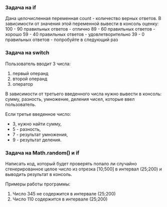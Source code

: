 ### Задача на if

Дана целочисленная переменная count - количество верных ответов.
В зависимости от значения этой переменной вывести в консоль оценку:
100 - 90 правильных ответов - отлично
89 - 60 правильных ответов - хорошо
59 - 40 правильных ответов - удовлетворительно
39 - 0 правильных ответов - попробуйте в следующий раз


### Задача на switch

Пользователь вводит 3 числа:
1. первый операнд
2. второй операнд
3. оператор

В зависимости от третьего введенного числа нужно вывести в консоль:
сумму, разность, умножение, деления чисел, которые ввел пользователь.

Если третье введенное число:
* 3, нужно найти сумму,
* 5 - разность,
* 7 - результат умножения,
* 9 - результат деления.


### Задача на Math.random() и if
   
Написать код, который будет проверять попало ли случайно сгенерированное целое число из отрезка [10;500]
в интервал (25;200) и выводить результат в консоль.

Примеры работы программы:
1. Число 345 не содержится в интервале (25;200)
2. Число 110 содержится в интервале (25;200)